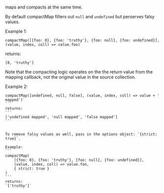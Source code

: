 maps and compacts at the same time.

By default compactMap filters out `null` and `undefined` but perserves falsy values.

Example 1:
```
compactMap([{foo: 0}, {foo: 'truthy'}, {foo: null}, {foo: undefined}], (value, index, coll) => value.foo)
```
returns:
```
[0, 'truthy']
```

Note that the compacting logic operates on the the return value from the mapping callback, not the original value in the source collection.

Example 2:
````
compactMap([undefined, null, false], (value, index, coll) => value + ' mapped')`
```
returns:
```
['undefined mapped', 'null mapped', 'false mapped']
```


To remove falsy values as well, pass in the options object: `{strict: true}`.

Example:
```
compactMap(
    [{foo: 0}, {foo: 'truthy'}, {foo: null}, {foo: undefined}],
    (value, index, coll) => value.foo,
    { strict: true }
)
```
returns:
`['truthy']`

